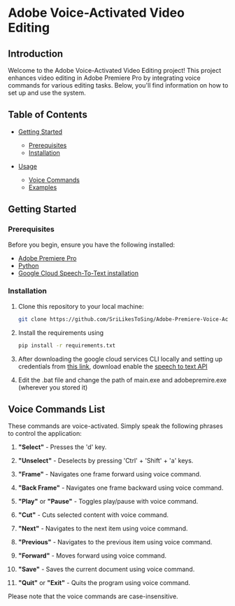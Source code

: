 # Adobe Voice-Activated Video Editing

## Introduction

Welcome to the Adobe Voice-Activated Video Editing project! This project enhances video editing in Adobe Premiere Pro by integrating voice commands for various editing tasks. Below, you'll find information on how to set up and use the system.

## Table of Contents

- [Getting Started](#getting-started)
  - [Prerequisites](#prerequisites)
  - [Installation](#installation)

- [Usage](#usage)
  - [Voice Commands](#voice-commands)
  - [Examples](#examples)

## Getting Started

### Prerequisites

Before you begin, ensure you have the following installed:

- [Adobe Premiere Pro](https://www.adobe.com/products/premiere.html)
- [Python](https://www.python.org/downloads/) 
- [Google Cloud Speech-To-Text installation](https://cloud.google.com/speech-to-text/docs/speech-to-text-client-libraries#client-libraries-install-python) 

### Installation

1. Clone this repository to your local machine:

   ```bash
   git clone https://github.com/SriLikesToSing/Adobe-Premiere-Voice-Activated-Video-Editing-

2. Install the requirements using
   ```bash
   pip install -r requirements.txt

3. After downloading the google cloud services CLI locally and setting up credentials from [this link](https://cloud.google.com/docs/authentication/provide-credentials-adc), download enable the [speech to text API](https://console.cloud.google.com/marketplace/product/google/speech.googleapis.com?q=search&referrer=search)

4.  Edit the .bat file and change the path of main.exe and adobepremire.exe (wherever you stored it)

## Voice Commands List

These commands are voice-activated. Simply speak the following phrases to control the application:

1. **"Select"** - Presses the 'd' key.

2. **"Unselect"** - Deselects by pressing 'Ctrl' + 'Shift' + 'a' keys.

3. **"Frame"** - Navigates one frame forward using voice command.

4. **"Back Frame"** - Navigates one frame backward using voice command.

5. **"Play"** or **"Pause"** - Toggles play/pause with voice command.

6. **"Cut"** - Cuts selected content with voice command.

7. **"Next"** - Navigates to the next item using voice command.

8. **"Previous"** - Navigates to the previous item using voice command.

9. **"Forward"** - Moves forward using voice command.

10. **"Save"** - Saves the current document using voice command.

11. **"Quit"** or **"Exit"** - Quits the program using voice command.

Please note that the voice commands are case-insensitive.

  
